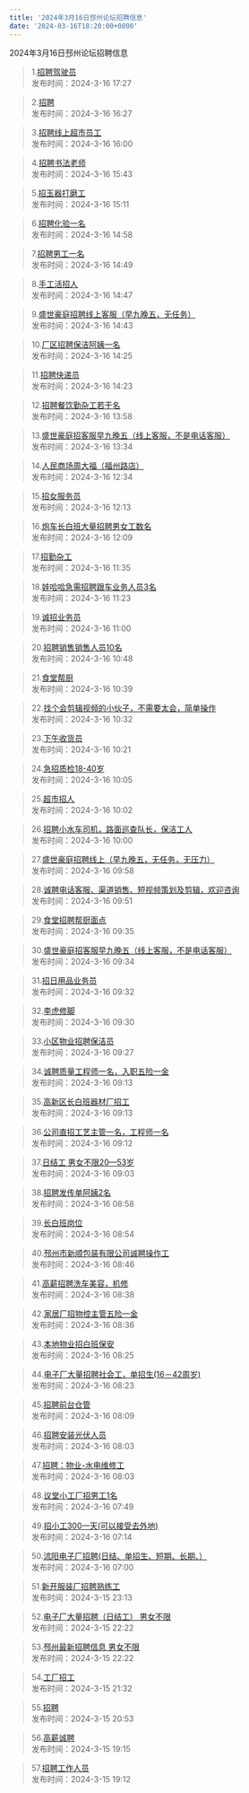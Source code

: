 ```yaml
---
title: '2024年3月16日邳州论坛招聘信息'
date: '2024-03-16T18:20:00+0800'
---
```

2024年3月16日邳州论坛招聘信息
<!--more-->
>1.[招聘驾驶员](https://www.pzzc.net/forum.php?mod=viewthread&tid=10399628)<br>
>发布时间：2024-3-16 17:27

>2.[招聘](https://www.pzzc.net/forum.php?mod=viewthread&tid=10399618)<br>
>发布时间：2024-3-16 16:27

>3.[招聘线上超市员工](https://www.pzzc.net/forum.php?mod=viewthread&tid=10399615)<br>
>发布时间：2024-3-16 16:00

>4.[招聘书法老师](https://www.pzzc.net/forum.php?mod=viewthread&tid=10399607)<br>
>发布时间：2024-3-16 15:43

>5.[招玉器打磨工](https://www.pzzc.net/forum.php?mod=viewthread&tid=10399597)<br>
>发布时间：2024-3-16 15:11

>6.[招聘化验一名](https://www.pzzc.net/forum.php?mod=viewthread&tid=10399593)<br>
>发布时间：2024-3-16 14:58

>7.[招聘男工一名](https://www.pzzc.net/forum.php?mod=viewthread&tid=10399590)<br>
>发布时间：2024-3-16 14:49

>8.[手工活招人](https://www.pzzc.net/forum.php?mod=viewthread&tid=10399589)<br>
>发布时间：2024-3-16 14:47

>9.[盛世豪庭招聘线上客服（早九晚五，无任务）](https://www.pzzc.net/forum.php?mod=viewthread&tid=10399587)<br>
>发布时间：2024-3-16 14:43

>10.[厂区招聘保洁阿姨一名](https://www.pzzc.net/forum.php?mod=viewthread&tid=10399585)<br>
>发布时间：2024-3-16 14:25

>11.[招聘快递员](https://www.pzzc.net/forum.php?mod=viewthread&tid=10399583)<br>
>发布时间：2024-3-16 14:23

>12.[招聘餐饮勤杂工若干名](https://www.pzzc.net/forum.php?mod=viewthread&tid=10399575)<br>
>发布时间：2024-3-16 13:58

>13.[盛世豪庭招客服早九晚五（线上客服，不是电话客服）](https://www.pzzc.net/forum.php?mod=viewthread&tid=10399566)<br>
>发布时间：2024-3-16 13:34

>14.[人民商场周大福（福州路店）](https://www.pzzc.net/forum.php?mod=viewthread&tid=10399555)<br>
>发布时间：2024-3-16 12:34

>15.[招女服务员](https://www.pzzc.net/forum.php?mod=viewthread&tid=10399552)<br>
>发布时间：2024-3-16 12:13

>16.[炮车长白班大量招聘男女工数名](https://www.pzzc.net/forum.php?mod=viewthread&tid=10399551)<br>
>发布时间：2024-3-16 12:09

>17.[招勤杂工](https://www.pzzc.net/forum.php?mod=viewthread&tid=10399543)<br>
>发布时间：2024-3-16 11:35

>18.[娃哈哈急需招聘跟车业务人员3名](https://www.pzzc.net/forum.php?mod=viewthread&tid=10399539)<br>
>发布时间：2024-3-16 11:23

>19.[诚招业务员](https://www.pzzc.net/forum.php?mod=viewthread&tid=10399528)<br>
>发布时间：2024-3-16 11:00

>20.[招聘销售销售人员10名](https://www.pzzc.net/forum.php?mod=viewthread&tid=10399527)<br>
>发布时间：2024-3-16 10:48

>21.[食堂帮厨](https://www.pzzc.net/forum.php?mod=viewthread&tid=10399523)<br>
>发布时间：2024-3-16 10:39

>22.[找个会剪辑视频的小伙子，不需要太会，简单操作](https://www.pzzc.net/forum.php?mod=viewthread&tid=10399520)<br>
>发布时间：2024-3-16 10:32

>23.[下午收货员](https://www.pzzc.net/forum.php?mod=viewthread&tid=10399516)<br>
>发布时间：2024-3-16 10:21

>24.[急招质检18-40岁](https://www.pzzc.net/forum.php?mod=viewthread&tid=10399510)<br>
>发布时间：2024-3-16 10:05

>25.[超市招人](https://www.pzzc.net/forum.php?mod=viewthread&tid=10399509)<br>
>发布时间：2024-3-16 10:02

>26.[招聘小水车司机，路面巡查队长，保洁工人](https://www.pzzc.net/forum.php?mod=viewthread&tid=10399507)<br>
>发布时间：2024-3-16 10:00

>27.[盛世豪庭招聘线上（早九晚五，无任务，无压力）](https://www.pzzc.net/forum.php?mod=viewthread&tid=10399506)<br>
>发布时间：2024-3-16 09:58

>28.[诚聘电话客服、渠道销售、短视频策划及剪辑，欢迎咨询](https://www.pzzc.net/forum.php?mod=viewthread&tid=10399501)<br>
>发布时间：2024-3-16 09:51

>29.[食堂招聘帮厨面点](https://www.pzzc.net/forum.php?mod=viewthread&tid=10399494)<br>
>发布时间：2024-3-16 09:35

>30.[盛世豪庭招客服早九晚五（线上客服，不是电话客服）](https://www.pzzc.net/forum.php?mod=viewthread&tid=10399493)<br>
>发布时间：2024-3-16 09:34

>31.[招日用品业务员](https://www.pzzc.net/forum.php?mod=viewthread&tid=10399492)<br>
>发布时间：2024-3-16 09:32

>32.[李虎修脚](https://www.pzzc.net/forum.php?mod=viewthread&tid=10399491)<br>
>发布时间：2024-3-16 09:30

>33.[小区物业招聘保洁员](https://www.pzzc.net/forum.php?mod=viewthread&tid=10399489)<br>
>发布时间：2024-3-16 09:27

>34.[诚聘质量工程师一名，入职五险一金](https://www.pzzc.net/forum.php?mod=viewthread&tid=10399483)<br>
>发布时间：2024-3-16 09:13

>35.[高新区长白班器材厂招工](https://www.pzzc.net/forum.php?mod=viewthread&tid=10399481)<br>
>发布时间：2024-3-16 09:13

>36.[公司直招工艺主管一名，工程师一名](https://www.pzzc.net/forum.php?mod=viewthread&tid=10399480)<br>
>发布时间：2024-3-16 09:12

>37.[日结工 男女不限20—53岁](https://www.pzzc.net/forum.php?mod=viewthread&tid=10399477)<br>
>发布时间：2024-3-16 09:03

>38.[招聘发传单阿姨2名](https://www.pzzc.net/forum.php?mod=viewthread&tid=10399473)<br>
>发布时间：2024-3-16 08:58

>39.[长白班岗位](https://www.pzzc.net/forum.php?mod=viewthread&tid=10399472)<br>
>发布时间：2024-3-16 08:54

>40.[邳州市新顺包装有限公司诚聘操作工](https://www.pzzc.net/forum.php?mod=viewthread&tid=10399470)<br>
>发布时间：2024-3-16 08:46

>41.[高薪招聘洗车美容，机修](https://www.pzzc.net/forum.php?mod=viewthread&tid=10399464)<br>
>发布时间：2024-3-16 08:38

>42.[家居厂招物控主管五险一金](https://www.pzzc.net/forum.php?mod=viewthread&tid=10399461)<br>
>发布时间：2024-3-16 08:36

>43.[本地物业招白班保安](https://www.pzzc.net/forum.php?mod=viewthread&tid=10399455)<br>
>发布时间：2024-3-16 08:25

>44.[电子厂大量招聘社会工，单招生(16－42周岁)](https://www.pzzc.net/forum.php?mod=viewthread&tid=10399454)<br>
>发布时间：2024-3-16 08:23

>45.[招聘前台仓管](https://www.pzzc.net/forum.php?mod=viewthread&tid=10399448)<br>
>发布时间：2024-3-16 08:09

>46.[招聘安装光伏人员](https://www.pzzc.net/forum.php?mod=viewthread&tid=10399447)<br>
>发布时间：2024-3-16 08:03

>47.[招聘：物业-水电维修工](https://www.pzzc.net/forum.php?mod=viewthread&tid=10399446)<br>
>发布时间：2024-3-16 08:03

>48.[议堂小工厂招男工1名](https://www.pzzc.net/forum.php?mod=viewthread&tid=10399442)<br>
>发布时间：2024-3-16 07:49

>49.[招小工300一天(可以接受去外地)](https://www.pzzc.net/forum.php?mod=viewthread&tid=10399434)<br>
>发布时间：2024-3-16 07:14

>50.[沭阳电子厂招聘(日结、单招生、短期、长期、）](https://www.pzzc.net/forum.php?mod=viewthread&tid=10399431)<br>
>发布时间：2024-3-16 07:00

>51.[新开服装厂招聘熟练工](https://www.pzzc.net/forum.php?mod=viewthread&tid=10399428)<br>
>发布时间：2024-3-15 23:13

>52.[电子厂大量招聘（日结工） 男女不限](https://www.pzzc.net/forum.php?mod=viewthread&tid=10399423)<br>
>发布时间：2024-3-15 22:22

>53.[邳州最新招聘信息 男女不限](https://www.pzzc.net/forum.php?mod=viewthread&tid=10399422)<br>
>发布时间：2024-3-15 22:22

>54.[工厂招工](https://www.pzzc.net/forum.php?mod=viewthread&tid=10399418)<br>
>发布时间：2024-3-15 21:32

>55.[招聘](https://www.pzzc.net/forum.php?mod=viewthread&tid=10399413)<br>
>发布时间：2024-3-15 20:53

>56.[高薪诚聘](https://www.pzzc.net/forum.php?mod=viewthread&tid=10399394)<br>
>发布时间：2024-3-15 19:15

>57.[招聘工作人员](https://www.pzzc.net/forum.php?mod=viewthread&tid=10399392)<br>
>发布时间：2024-3-15 19:12

